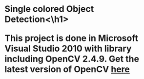 <h1>Single colored Object Detection<\h1>

This project is done in Microsoft Visual Studio 2010 with library including OpenCV 2.4.9.
Get the latest version of OpenCV <a href ="https://sourceforge.net/projects/opencvlibrary/files/opencv-win/2.4.9/">here </a>

